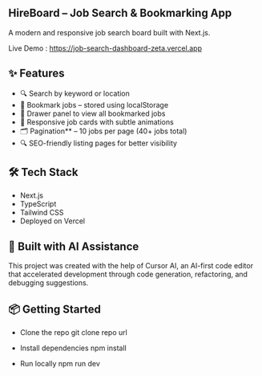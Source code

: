 ## HireBoard – Job Search & Bookmarking App

A modern and responsive job search board built with Next.js.

Live Demo : https://job-search-dashboard-zeta.vercel.app

## ✨ Features

- 🔍 Search by keyword or location
- 📌 Bookmark jobs – stored using localStorage
- 🧾 Drawer panel to view all bookmarked jobs
- 📄 Responsive job cards with subtle animations
- 🗂️ Pagination** – 10 jobs per page (40+ jobs total)
- 🔍 SEO-friendly listing pages for better visibility

## 🛠 Tech Stack

- Next.js
- TypeScript
- Tailwind CSS
- Deployed on Vercel

## 🤖 Built with AI Assistance

This project was created with the help of Cursor AI, an AI-first code editor that accelerated development through code generation, refactoring, and debugging suggestions.

## 📦 Getting Started

- Clone the repo
git clone repo url

- Install dependencies
npm install

- Run locally
npm run dev
